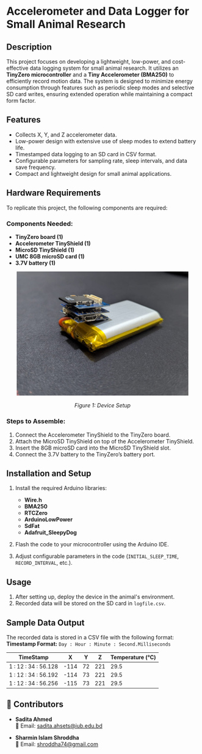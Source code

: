 # Accelerometer and Data Logger for Small Animal Research

## Description  
This project focuses on developing a lightweight, low-power, and cost-effective data logging system for small animal research. It utilizes an **TinyZero microcontroller** and a **Tiny Accelerometer (BMA250)** to efficiently record motion data. The system is designed to minimize energy consumption through features such as periodic sleep modes and selective SD card writes, ensuring extended operation while maintaining a compact form factor.

## Features  
- Collects X, Y, and Z accelerometer data.  
- Low-power design with extensive use of sleep modes to extend battery life.  
- Timestamped data logging to an SD card in CSV format.  
- Configurable parameters for sampling rate, sleep intervals, and data save frequency.  
- Compact and lightweight design for small animal applications.  

## Hardware Requirements  
To replicate this project, the following components are required:  

### Components Needed:  
- **TinyZero board (1)**  
- **Accelerometer TinyShield (1)**  
- **MicroSD TinyShield (1)**  
- **UMC 8GB microSD card (1)**  
- **3.7V battery (1)**  

<div style="text-align: center;">
  <img src="images/device.jpeg" alt="Device Setup" width="450">
  <p><em>Figure 1: Device Setup</em></p>
</div>

### Steps to Assemble:  
1. Connect the Accelerometer TinyShield to the TinyZero board.  
2. Attach the MicroSD TinyShield on top of the Accelerometer TinyShield.  
3. Insert the 8GB microSD card into the MicroSD TinyShield slot.  
4. Connect the 3.7V battery to the TinyZero’s battery port.  

## Installation and Setup  

1. Install the required Arduino libraries:  
   - **Wire.h**  
   - **BMA250**  
   - **RTCZero**  
   - **ArduinoLowPower**  
   - **SdFat**  
   - **Adafruit_SleepyDog**  

2. Flash the code to your microcontroller using the Arduino IDE.

3. Adjust configurable parameters in the code (`INITIAL_SLEEP_TIME`, `RECORD_INTERVAL`, etc.).

## Usage  
1. After setting up, deploy the device in the animal's environment.  
2. Recorded data will be stored on the SD card in `logfile.csv`. 

## Sample Data Output  

The recorded data is stored in a CSV file with the following format:  
**Timestamp Format:** `Day : Hour : Minute : Second.Milliseconds`

| TimeStamp          | X     | Y    | Z    | Temperature (°C) |
|--------------------|-------|------|------|------------------|
| 1 : 12 : 34 : 56.128 | -114  | 72   | 221  | 29.5             |
| 1 : 12 : 34 : 56.192 | -114  | 73   | 221  | 29.5             |
| 1 : 12 : 34 : 56.256 | -115  | 73   | 221  | 29.5             |

## 👥 Contributors

- **Sadita Ahmed**  
  📧 Email: sadita.ahsets@iub.edu.bd
  
- **Sharmin Islam Shroddha**  
  📧 Email: shroddha74@gmail.com
